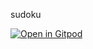 sudoku

[![Open in Gitpod](https://gitpod.io/button/open-in-gitpod.svg)](https://gitpod.io/#https://github.com/heussd/next-digital-leader-summit-2020)
